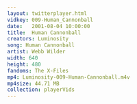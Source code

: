 ```yaml
---
layout: twitterplayer.html
vidkey: 009-Human_Cannonball
date:   2001-08-04 10:00:00
title:  Human Cannonball
creators: Luminosity
song: Human Cannonball
artist: Webb Wilder
width: 640
height: 480
fandoms: The X-Files
mp4: Luminosity-009-Human-Cannonball.m4v
mp4size: 44.71 MB
collection: playerVids
---
```


  <div>
  
  </div>
  